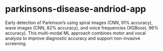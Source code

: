 # parkinsons-disease-andriod-app
Early detection of Parkinson’s using spiral images (CNN, 91% accuracy), wave images (CNN, 82% accuracy), and voice frequencies (XGBoost, 96% accuracy). This multi-modal ML approach combines motor and vocal analysis to improve diagnostic accuracy and support non-invasive screening.
